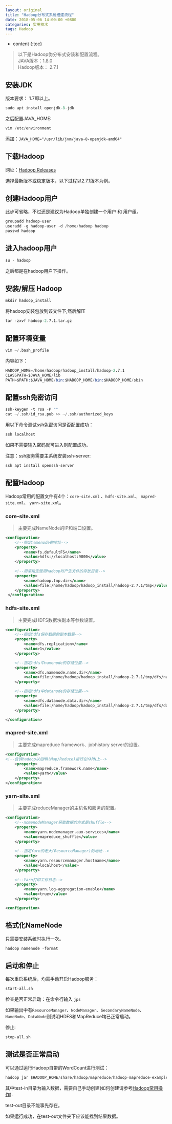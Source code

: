 ```yaml
---
layout: original
title: "Hadoop分布式系统搭建流程"
date: 2018-05-06 14:00:00 +0800 
categories: 实用技术
tags: Hadoop
---
```

* content
{:toc}


>  以下是Hadoop伪分布式安装和配置流程。
<br/> JAVA版本：1.8.0
<br/> Hadoop版本： 2.7.1


<!-- more -->


##	安装JDK
版本要求： 1.7即以上。
```s
sudo apt install openjdk-8-jdk
```	
之后配置JAVA_HOME:
```s
vim /etc/environment
```
添加：`JAVA_HOME="/usr/lib/jvm/java-8-openjdk-amd64"`

## 	下载Hadoop 
网址：[Hadoop Releases](http://archive.apache.org/dist/hadoop/common/)

选择最新版本或稳定版本，以下过程以2.7.1版本为例。

## 	创建Hadoop用户
此步可省略，不过还是建议为Hadoop单独创建一个用户 和 用户组。		
```s
groupadd hadoop-user
useradd -g hadoop-user -d /home/hadoop hadoop
passwd hadoop
```

## 	进入hadoop用户
```s
su - hadoop
```
之后都是在hadoop用户下操作。

## 	安装/解压 Hadoop
```s
mkdir hadoop_install 
```
将hadoop安装包放到该文件下,然后解压
```s
tar -zxvf hadoop-2.7.1.tar.gz 
```
## 	配置环境变量
```s
vim ~/.bash_profile
```
内容如下：
```	s
HADOOP_HOME=/home/hadoop/hadoop_install/hadoop-2.7.1
CLASSPATH=$JAVA_HOME/lib
PATH=$PATH:$JAVA_HOME/bin:$HADOOP_HOME/bin:$HADOOP_HOME/sbin
```
## 	配置ssh免密访问
```s
ssh-keygen -t rsa -P ""
cat ~/.ssh/id_rsa.pub >> ~/.ssh/authorized_keys
```
用以下命令测试ssh免密访问是否配置成功：
```s
ssh localhost
```
如果不需要输入密码就可进入则配置成功。

注意：ssh服务需要主系统安装ssh-server:
```	s
ssh apt install openssh-server
```

## 	配置Hadoop
Hadoop常用的配置文件有4个：`core-site.xml` 、`hdfs-site.xml`、 `mapred-site.xml`、 `yarn-site.xml`。

### core-site.xml
> 主要完成NameNode的IP和端口设置。

```xml
<configuration>
    <!--指定namenode的地址-->
    <property>
        <name>fs.defaultFS</name>
        <value>hdfs://localhost:9000</value>
    </property>
    
    <!--用来指定使用hadoop时产生文件的存放目录-->
    <property>
        <name>hadoop.tmp.dir</name>
        <value>file:/home/hadoop/hadoop_install/hadoop-2.7.1/tmp</value> 
    </property>
 </configuration>
```

### hdfs-site.xml
> 主要完成HDFS数据块副本等参数设置。

```xml
<configuration>
    <!--指定hdfs保存数据的副本数量-->
    <property>
        <name>dfs.replication</name>
        <value>1</value>
    </property>

    <!--指定hdfs中namenode的存储位置-->
    <property>
        <name>dfs.namenode.name.dir</name> 
        <value>file:/home/hadoop/hadoop_install/hadoop-2.7.1/tmp/dfs/name</value>
    </property>

    <!--指定hdfs中datanode的存储位置-->
    <property>
        <name>dfs.datanode.data.dir</name>
        <value>file:/home/hadoop/hadoop_install/hadoop-2.7.1/tmp/dfs/data</value>
    </property>

</configuration>
```

### mapred-site.xml
> 主要完成mapreduce framework、jobhistory server的设置。

```xml
<configuration>
<!--告诉hadoop以后MR(Map/Reduce)运行在YARN上-->
    <property>
        <name>mapreduce.framework.name</name>
        <value>yarn</value>
    </property>
</configuration>
```

### yarn-site.xml
> 主要完成reduceManager的主机名和服务的配置。

```xml
<configuration>
    <!--nomenodeManager获取数据的方式是shuffle-->
    <property>
        <name>yarn.nodemanager.aux-services</name>
        <value>mapreduce_shuffle</value>
    </property>
    
    <!--指定Yarn的老大(ResourceManager)的地址-->     
    <property>
        <name>yarn.resourcemanager.hostname</name>
        <value>localhost</value>
    </property> 
    
    <!--Yarn打印工作日志-->    
    <property>    
        <name>yarn.log-aggregation-enable</name> 
        <value>true</value>    
    </property>

<configuration>
```


## 	格式化NameNode
只需要安装系统时执行一次。
```s
hadoop namenode -format
```

## 启动和停止

每次重启系统后，均需手动开启Hadoop服务：
```s
start-all.sh
```
检查是否正常启动：在命令行输入 `jps`

如果输出中有`ResourceManager`、`NodeManager`、`SecondaryNameNode`、`NameNode`、`DataNode`则说明HDFS和MapReduce均已正常启动。
	
停止:
```s
stop-all.sh
```

##	测试是否正常启动
可以通过运行Hadoop自带的WordCount进行测试：
		
```s
hadoop jar $HADOOP_HOME/share/hadoop/mapreduce/hadoop-mapreduce-examples-2.7.1.jar wordcount test-in test-out
```
其中test-in目录为输入数据，需要自己手动创建(如何创建请参考[Hadoop常用操作](https://eillon.github.io/2018/05/06/hadoop%E5%B8%B8%E7%94%A8%E6%93%8D%E4%BD%9C/)).

test-out目录不能事先存在。
	
如果运行成功，在test-out文件夹下应该能找到结果数据。
	
